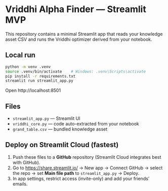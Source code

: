 # Vriddhi Alpha Finder — Streamlit MVP

This repository contains a minimal Streamlit app that reads your knowledge asset CSV and runs the Vriddhi optimizer derived from your notebook.

## Local run

```bash
python -m venv .venv
source .venv/bin/activate    # Windows: .venv\Scripts\activate
pip install -r requirements.txt
streamlit run streamlit_app.py
```

Open http://localhost:8501

## Files
- `streamlit_app.py` — Streamlit UI
- `vriddhi_core.py` — code auto-extracted from your notebook
- `grand_table.csv` — bundled knowledge asset

## Deploy on Streamlit Cloud (fastest)
1. Push these files to a **GitHub** repository (Streamlit Cloud integrates best with GitHub).
2. Go to https://share.streamlit.io/ → New app → Connect GitHub → select the repo → set **Main file path** to `streamlit_app.py` → Deploy.
3. In app settings, restrict access (invite-only) and add your friends’ emails.

